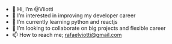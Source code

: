 - 👋 Hi, I’m @Viiotti
- 👀 I’m interested in improving my developer career
- 🌱 I’m currently learning python and reactjs
- 💞️ I’m looking to collaborate on big projects and flexible career
- 📫 How to reach me; rafaelviotti@gmail.com

<!---
Viiotti/Viiotti is a ✨ special ✨ repository because its `README.md` (this file) appears on your GitHub profile.
You can click the Preview link to take a look at your changes.
--->
